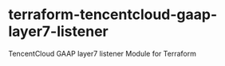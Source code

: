 # terraform-tencentcloud-gaap-layer7-listener
TencentCloud GAAP layer7 listener Module for Terraform
